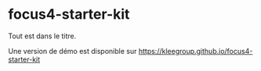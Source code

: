 # focus4-starter-kit
Tout est dans le titre.

Une version de démo est disponible sur https://kleegroup.github.io/focus4-starter-kit